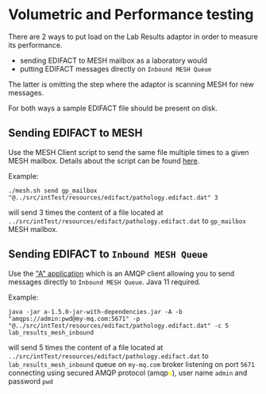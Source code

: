 # Volumetric and Performance testing

There are 2 ways to put load on the Lab Results adaptor in order to measure its performance.
* sending EDIFACT to MESH mailbox as a laboratory would
* putting EDIFACT messages directly on `Inbound MESH Queue`

The latter is omitting the step where the adaptor is scanning MESH for new messages.

For both ways a sample EDIFACT file should be present on disk.

## Sending EDIFACT to MESH

Use the MESH Client script to send the same file multiple times to a given MESH mailbox. Details about the script can be found [here](../mesh/README.md).

Example:

    ./mesh.sh send gp_mailbox "@../src/intTest/resources/edifact/pathology.edifact.dat" 3 

will send 3 times the content of a file located at `../src/intTest/resources/edifact/pathology.edifact.dat` to `gp_mailbox` MESH mailbox.

## Sending EDIFACT to `Inbound MESH Queue`

Use the ["A" application](https://github.com/fmtn/a) which is an AMQP client allowing you to send messages directly to `Inbound MESH Queue`. Java 11 required.

Example:

    java -jar a-1.5.0-jar-with-dependencies.jar -A -b "amqps://admin:pwd@my-mq.com:5671" -p "@../src/intTest/resources/edifact/pathology.edifact.dat" -c 5 lab_results_mesh_inbound

will send 5 times the content of a file located at `../src/intTest/resources/edifact/pathology.edifact.dat` to `lab_results_mesh_inbound` queue on `my-mq.com` broker listening on port `5671` connecting using secured AMQP protocol (amqp<span style="color:yellow">**s**</span>), user name `admin` and password `pwd`
